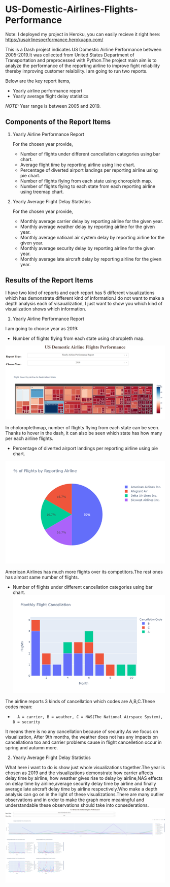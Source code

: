 # US-Domestic-Airlines-Flights-Performance

Note: I deployed my project in Heroku, you can easily recieve it right here: https://usairlinesperformance.herokuapp.com/

This is a Dash project indicates US Domestic Airline Performance between 2005-2019.It was collected from United States Department of Transportation and preprocessed with Python.The project main aim is to analyze the performance of the reporting airline to improve fight reliability thereby improving customer relaibility.I am  going to  run two reports.

Below are the key report items,

-   Yearly airline performance report 
-   Yearly average flight delay statistics

_NOTE:_ Year range is between 2005 and 2019.

## Components of the Report Items

1.  Yearly Airline Performance Report 

    For the chosen year provide,

    -   Number of flights under different cancellation categories using bar chart.
    -   Average flight time by reporting airline using line chart.
    -   Percentage of diverted airport landings per reporting airline using pie chart.
    -   Number of flights flying from each state using choropleth map.
    -   Number of flights flying to each state from each reporting airline using treemap chart.
2.  Yearly Average Flight Delay Statistics

    For the chosen year provide,

    -   Monthly average carrier delay by reporting airline for the given year.
    -   Monthly average weather delay by reporting airline for the given year.
    -   Monthly average natioanl air system delay by reporting airline for the given year.
    -   Monthly average security delay by reporting airline for the given year.
    -   Monthly average late aircraft delay by reporting airline for the given year.

## Results of  the Report Items

I have two kind of reports and each report has 5 different visualizations which has demonstrate different kind of information.I do not want to make a depth analysis each of visaualization, I just want to show you which kind of visualization shows which information.

1.  Yearly Airline Performance Report 

I am going to choose year as 2019:
-   Number of flights flying from each state using choropleth map.

![alt text](https://github.com/bozanomer/US-Domestic-Airline-Flights-Performance/blob/main/Visualizations/Choloromap.PNG)

In choloroplethmap,  number of flights flying from each state can be seen. Thanks to hover in the dash, it can also be seen which state has how many per each airline flights.

-   Percentage of diverted airport landings per reporting airline using pie chart.

![alt text](https://github.com/bozanomer/US-Domestic-Airline-Flights-Performance/blob/main/Visualizations/newplot.png)

American Airlines has much more flights over its competitors.The rest ones has almost same number of flights.

-   Number of flights under different cancellation categories using bar chart.
![alt text](https://github.com/bozanomer/US-Domestic-Airline-Flights-Performance/blob/main/Visualizations/CancelletionCode.png)

The airline reports 3 kinds of cancellation which codes are A,B,C.These codes mean:
-       A = carrier, B = weather, C = NAS(The National Airspace System), D = security
It means there is no any cancellation because of security.As we focus on visualization, After 9th months, the weather does not has any impacts on cancellationa too and carrier problems cause in flight cancelletion occur in spring and autumn more.


2.  Yearly Average Flight Delay Statistics

What here i want to do is show  just whole visualizations together.The year is chosen as 2019 and the visualizations demonstrate how carrier affects delay time by airline, how weather gives rise to delay by airline,NAS effects on delay time by airline,average security delay time by airline and finally average late aircraft delay time by airline respectively.Who make a depth analysis can go on in the light of these visualizations.There are many outlier observations and in order to make the graph more meaningful and understandable these observations should take into consederations.
![alt text](https://github.com/bozanomer/US-Domestic-Airline-Flights-Performance/blob/main/Visualizations/Statistics.PNG)
